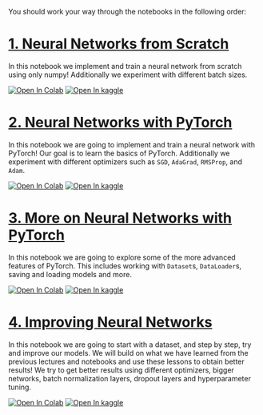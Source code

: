 You should work your way through the notebooks in the following order:

# [1. Neural Networks from Scratch](https://github.com/SharifiZarchi/Introduction_to_Machine_Learning/blob/main/Jupyter_Notebooks/Chapter_03_Neural_Networks/NNs_from_scratch.ipynb)
In this notebook we implement and train a neural network from scratch using only numpy!
Additionally we experiment with different batch sizes.

[![Open In Colab](https://colab.research.google.com/assets/colab-badge.svg)](https://colab.research.google.com/github/SharifiZarchi/Introduction_to_Machine_Learning/blob/main/Jupyter_Notebooks/Chapter_03_Neural_Networks/NNs_from_scratch.ipynb)
[![Open In kaggle](https://kaggle.com/static/images/open-in-kaggle.svg)](https://kaggle.com/kernels/welcome?src=https://raw.githubusercontent.com/SharifiZarchi/Introduction_to_Machine_Learning/main/Jupyter_Notebooks/Chapter_03_Neural_Networks/NNs_from_scratch.ipynb)


# [2. Neural Networks with PyTorch](https://github.com/SharifiZarchi/Introduction_to_Machine_Learning/blob/main/Jupyter_Notebooks/Chapter_03_Neural_Networks/NNs_with_torch.ipynb)
In this notebook we are going to implement and train a neural network with PyTorch!
Our goal is to learn the basics of PyTorch.
Additionally we experiment with different optimizers such as `SGD`, `AdaGrad`, `RMSProp`, and `Adam`.

[![Open In Colab](https://colab.research.google.com/assets/colab-badge.svg)](https://colab.research.google.com/github/SharifiZarchi/Introduction_to_Machine_Learning/blob/main/Jupyter_Notebooks/Chapter_03_Neural_Networks/NNs_with_torch.ipynb)
[![Open In kaggle](https://kaggle.com/static/images/open-in-kaggle.svg)](https://kaggle.com/kernels/welcome?src=https://raw.githubusercontent.com/SharifiZarchi/Introduction_to_Machine_Learning/main/Jupyter_Notebooks/Chapter_03_Neural_Networks/NNs_with_torch.ipynb)


# [3. More on Neural Networks with PyTorch](https://github.com/SharifiZarchi/Introduction_to_Machine_Learning/blob/main/Jupyter_Notebooks/Chapter_03_Neural_Networks/More_on_NNs_with_Torch.ipynb)
In this notebook we are going to explore some of the more advanced features of PyTorch. 
This includes working with `Dataset`s, `DataLoader`s, saving and loading models and more.

[![Open In Colab](https://colab.research.google.com/assets/colab-badge.svg)](https://colab.research.google.com/github/SharifiZarchi/Introduction_to_Machine_Learning/blob/main/Jupyter_Notebooks/Chapter_03_Neural_Networks/More_on_NNs_with_Torch.ipynb)
[![Open In kaggle](https://kaggle.com/static/images/open-in-kaggle.svg)](https://kaggle.com/kernels/welcome?src=https://raw.githubusercontent.com/SharifiZarchi/Introduction_to_Machine_Learning/main/Jupyter_Notebooks/Chapter_03_Neural_Networks/More_on_NNs_with_Torch.ipynb)


# [4. Improving Neural Networks](https://github.com/SharifiZarchi/Introduction_to_Machine_Learning/blob/main/Jupyter_Notebooks/Chapter_03_Neural_Networks/Improving_NNs.ipynb)
In this notebook we are going to start with a dataset, and step by step, try and improve our models. 
We will build on what we have learned from the previous lectures and notebooks and use these lessons to obtain better results!
We try to get better results using different optimizers, bigger networks, batch normalization layers, dropout layers and hyperparameter tuning.

[![Open In Colab](https://colab.research.google.com/assets/colab-badge.svg)](https://colab.research.google.com/github/SharifiZarchi/Introduction_to_Machine_Learning/blob/main/Jupyter_Notebooks/Chapter_03_Neural_Networks/Improving_NNs.ipynb)
[![Open In kaggle](https://kaggle.com/static/images/open-in-kaggle.svg)](https://kaggle.com/kernels/welcome?src=https://raw.githubusercontent.com/SharifiZarchi/Introduction_to_Machine_Learning/main/Jupyter_Notebooks/Chapter_03_Neural_Networks/Improving_NNs.ipynb)
